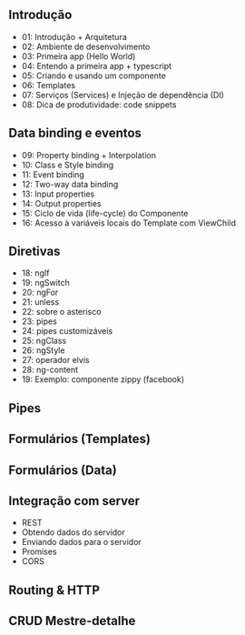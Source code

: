 ## Introdução
* 01: Introdução + Arquitetura
* 02: Ambiente de desenvolvimento
* 03: Primeira app (Hello World)
* 04: Entendo a primeira app + typescript
* 05: Criando e usando um componente
* 06: Templates
* 07: Serviços (Services) e Injeção de dependência (DI)
* 08: Dica de produtividade: code snippets

## Data binding e eventos
* 09: Property binding + Interpolation
* 10: Class e Style binding
* 11: Event binding
* 12: Two-way data binding
* 13: Input properties
* 14: Output properties
* 15: Ciclo de vida (life-cycle) do Componente
* 16: Acesso à variáveis locais do Template com ViewChild

## Diretivas
* 18: ngIf
* 19: ngSwitch
* 20: ngFor
* 21: unless
* 22: sobre o asterisco
* 23: pipes
* 24: pipes customizáveis
* 25: ngClass
* 26: ngStyle
* 27: operador elvis
* 28: ng-content
* 19: Exemplo: componente zippy (facebook)

## Pipes

## Formulários (Templates)

## Formulários (Data)

## Integração com server
* REST
* Obtendo dados do servidor
* Enviando dados para o servidor
* Promises
* CORS

## Routing & HTTP

## CRUD Mestre-detalhe

